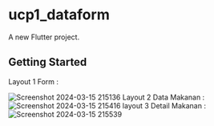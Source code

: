# ucp1_dataform

A new Flutter project.

## Getting Started

Layout 1 Form :

![Screenshot 2024-03-15 215136](https://github.com/Aisyahaf/FaseOne_061/assets/115075739/3dc0653b-bf7f-45b1-8004-b35101f0a3da)
Layout 2 Data Makanan :
![Screenshot 2024-03-15 215416](https://github.com/Aisyahaf/FaseOne_061/assets/115075739/d0e750aa-94ee-4fe7-a0ca-01f6f3a93c95)
layout 3 Detail Makanan :
![Screenshot 2024-03-15 215539](https://github.com/Aisyahaf/FaseOne_061/assets/115075739/73a64d0e-cb40-4637-bd0c-b90ac604bf6d)
